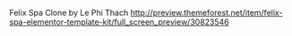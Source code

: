 Felix Spa
Clone by Le Phi Thach
http://preview.themeforest.net/item/felix-spa-elementor-template-kit/full_screen_preview/30823546